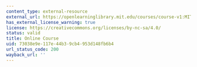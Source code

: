 ```yaml
---
content_type: external-resource
external_url: https://openlearninglibrary.mit.edu/courses/course-v1:MITx+15.481x+1T2021/about
has_external_license_warning: true
license: https://creativecommons.org/licenses/by-nc-sa/4.0/
status: valid
title: Online Course
uid: 73038e9e-117e-44b3-9cb4-953d148fb6b4
url_status_code: 200
wayback_url: ''
---
```

